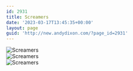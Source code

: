 ```yaml
---
id: 2931
title: Screamers
date: '2023-03-17T13:45:35+00:00'
layout: page
guid: 'http://new.andydixon.com/?page_id=2931'
---
```


![Screamers](https://i0.wp.com/assets.g8x2.ldn.idrivee2-23.com/posters/Screamers%2001.jpg?w=1200&ssl=1 "Screamers")  
![Screamers](https://i0.wp.com/assets.g8x2.ldn.idrivee2-23.com/posters/Screamers%2002.jpg?w=1200&ssl=1 "Screamers")  
![Screamers](https://i0.wp.com/assets.g8x2.ldn.idrivee2-23.com/posters/Screamers%2003.jpg?w=1200&ssl=1 "Screamers")